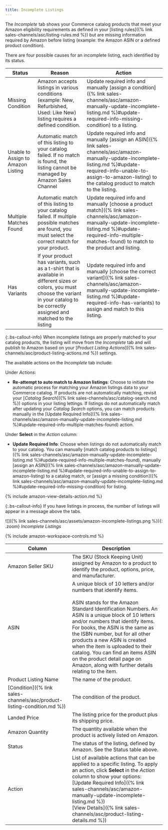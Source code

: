 ```yaml
---
title: Incomplete Listings
---
```



The _Incomplete_ tab shows  your Commerce catalog products that meet your Amazon eligibility requirements as defined in your [listing rules]({% link sales-channels/asc/listing-rules.md %}) but are missing information required by Amazon before listing (example: the Amazon ASIN or a defined product condition).

There are four possible causes for an incomplete listing, each identified by its status.

|Status|Reason|Action|
|--- |--- |--- |
|Missing Condition|Amazon accepts listings in various conditions (example: New, Refurbished, Used: Like New) listing requires a defined condition.|Update required info and manually [assign a condition]({% link sales-channels/asc/amazon-manually-update-incomplete-listing.md %}#update-required-info-missing-condition) to a listing.|
|Unable to Assign to Amazon Listing|Automatic match of this listing to your catalog failed. If no match is found, the listing cannot be managed by Amazon Sales Channel|Update required info and manually [assign an ASIN]({% link sales-channels/asc/amazon-manually-update-incomplete-listing.md %}#update-required-info-unable-to-assign-to-amazon-listing) to the catalog product to match to the listing.|
|Multiple Matches Found|Automatic match of this listing to your catalog failed. If multiple possible matches are found, you must select the correct match for your product.|Update required info and manually [choose a product match]({% link sales-channels/asc/amazon-manually-update-incomplete-listing.md %}#update-required-info-multiple-matches-found) to match to the product and listing.|
|Has Variants|If your product has variants, such as a t-shirt that is available in different sizes or colors, you must choose the variant in your catalog to be correctly assigned and matched to the listing|Update required info and manually [choose the correct variant]({% link sales-channels/asc/amazon-manually-update-incomplete-listing.md %}#update-required-info-has-variants) to assign and match to this listing.|

{:.bs-callout-info}
When incomplete listings are properly matched to your catalog products, the listing will move from the _Incomplete_ tab and will publish to Amazon based on your [_Product Listing Actions_]({% link sales-channels/asc/product-listing-actions.md %}) settings.

The available actions on the _Incomplete_ tab include:

Under _Actions_:

- **Re-attempt to auto match to Amazon listings**: Choose to initiate the automatic process for matching your Amazon listings data to your Commerce catalog. If products are not automatically matching, revisit your [_Catalog Search_]({% link sales-channels/asc/catalog-search.md %}) options in your listing lettings. If listings do not automatically match after updating your _Catalog Search_ options, you can match products manually in the [Update Required Info]({% link sales-channels/asc/amazon-manually-update-incomplete-listing.md %}#update-required-info-multiple-matches-found) action.

Under **Select** in the _Action_ column:

- **Update Required Info**: Choose when listings do not automatically match to your catalog. You can manually [match catalog products to listings]({% link sales-channels/asc/amazon-manually-update-incomplete-listing.md %}#update-required-info-multiple-matches-found), manually [assign an ASIN]({% link sales-channels/asc/amazon-manually-update-incomplete-listing.md %}#update-required-info-unable-to-assign-to-amazon-listing) to a catalog match, or [assign a missing condition]({% link sales-channels/asc/amazon-manually-update-incomplete-listing.md %}#update-required-info-missing-condition) for listing.

{% include amazon-view-details-action.md %}

{:.bs-callout-info}
If you have listings in process, the number of listings will appear in a message above the tabs.

![]({% link sales-channels/asc/assets/amazon-incomplete-listings.png %}){: .zoom}
_Incomplete Listings_

{% include amazon-workspace-controls.md %}

|Column|Description|
|--- |--- |
|Amazon Seller SKU|The SKU (Stock Keeping Unit) assigned by Amazon to a product to identify the product, options, price, and manufacturer.|
|ASIN|A unique block of 10 letters and/or numbers that identify items.<br/><br/>ASIN stands for the Amazon Standard Identification Numbers. An ASIN is a unique block of 10 letters and/or numbers that identify items. For books, the ASIN is the same as the ISBN number, but for all other products a new ASIN is created when the item is uploaded to their catalog. You can find an items ASIN on the product detail page on Amazon, along with further details relating to the item.|
|Product Listing Name|The name of the product.|
|[Condition]({% link sales-channels/asc/product-listing-condition.md %})|The condition of the product.|
|Landed Price|The listing price for the product plus its shipping price.|
|Amazon Quantity|The quantity available when the product is actively listed on Amazon.|
|Status|The status of the listing, defined by Amazon. See the Status table above.|
|Action|List of available actions that can be applied to a specific listing. To apply an action, click **Select** in the _Action_ column to show your options:<br/>[Update Required Info]({% link sales-channels/asc/amazon-manually-update-incomplete-listing.md %})<br/>[View Details]({% link sales-channels/asc/product-listing-details.md %})|
